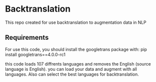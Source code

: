 # Backtranslation
This repo created for use backtranslation to augmentation data in NLP

## Requirements
For use this code, you should install the googletrans package with:
pip install googletrans==4.0.0-rc1

this code loads 107 diffrents languages and removes the English (source language is English). 
you can load your data and augment with all languages. Also can select the best languages for backtranslation.

